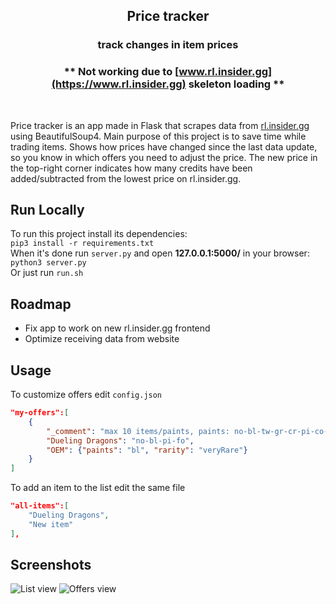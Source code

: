 ## <center id="pt">**Price tracker**</center>
### <center>track changes in item prices</center>
 
### <center>**\*\* Not working due to [www.rl.insider.gg](https://www.rl.insider.gg) skeleton loading \*\***</center>

<br />

Price tracker is an app made in Flask that scrapes data from [rl.insider.gg](https://rl.insider.gg) using BeautifulSoup4. Main purpose of this project is to save time while trading items. Shows how prices have changed since the last data update, so you know in which offers you need to adjust the price. The new price in the top-right corner indicates how many credits have been added/subtracted from the lowest price on rl.insider.gg.

## Run Locally
To run this project install its dependencies:  
`pip3 install -r requirements.txt`  
When it's done run `server.py` and open **127.0.0.1:5000/** in your browser:  
`python3 server.py `  
Or just run `run.sh`

## Roadmap
* Fix app to work on new rl.insider.gg frontend
* Optimize receiving data from website

## Usage

To customize offers edit `config.json`  
```json
"my-offers":[
    {
        "_comment": "max 10 items/paints, paints: no-bl-tw-gr-cr-pi-co-sb-bs-sa-li-fo-or-pu",
        "Dueling Dragons": "no-bl-pi-fo",
        "OEM": {"paints": "bl", "rarity": "veryRare"}
    }
]
```
To add an item to the list edit the same file
```json
"all-items":[
    "Dueling Dragons",
    "New item"
],
```
## Screenshots
![List view](https://i.imgur.com/7QPGAYP.png "List view")
![Offers view](https://i.imgur.com/rlSJ8Ge.png "Offers view")